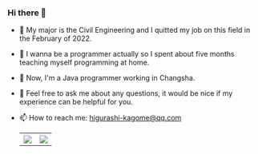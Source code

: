 ### Hi there 👋

- 🧱 My major is the Civil Engineering and I quitted my job on this field in the February of 2022.
- 🌱 I wanna be a programmer actually so I spent about five months teaching myself programming at home.
- 🌳 Now, I'm a Java programmer working in Changsha.
- 💬 Feel free to ask me about any questions, it would be nice if my experience can be helpful for you.
- 📫 How to reach me: higurashi-kagome@qq.com
  
	<table>
	<tr>
	<th>
		<a href="https://github.com/anuraghazra/github-readme-stats"><img src="https://github-readme-stats.vercel.app/api?username=Higurashi-kagome&show_icons=true&include_all_commits=true&theme=buefy&hide_border=true" style="max-width: 100%;"></a>
	</th>
	<th>
		<a href="https://github.com/anuraghazra/github-readme-stats"><img src="https://github-readme-stats.vercel.app/api/top-langs/?username=Higurashi-kagome&layout=compact&theme=buefy&hide_border=true" style="max-width: 100%;"></a>
	</th>
	</tr>
	</table>